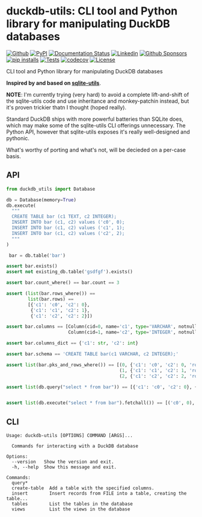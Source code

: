 # duckdb-utils: CLI tool and Python library for manipulating DuckDB databases

[![Github](https://img.shields.io/static/v1?label=GitHub&message=Repo&logo=GitHub&color=green)](https://github.com/Florents-Tselai/duckdb-utils)
[![PyPI](https://img.shields.io/pypi/v/duckdb-utils.svg)](https://pypi.org/project/duckdb-utils/)
[![Documentation Status](https://readthedocs.org/projects/duckdb-utils/badge/?version=stable)](http://duckdb-utils.tselai.com/en/latest/?badge=stable)
[![Linkedin](https://img.shields.io/badge/LinkedIn-0077B5?logo=linkedin&logoColor=white)](https://www.linkedin.com/in/florentstselai/)
[![Github Sponsors](https://img.shields.io/static/v1?label=Sponsor&message=%E2%9D%A4&logo=GitHub&color=pink)](https://github.com/sponsors/Florents-Tselai/)
[![pip installs](https://img.shields.io/pypi/dm/duckdb-utils?label=pip%20installs)](https://pypi.org/project/duckdb-utils/)
[![Tests](https://github.com/Florents-Tselai/duckdb-utils/actions/workflows/test.yml/badge.svg?branch=main)](https://github.com/Florents-Tselai/duckdb-utils/actions?query=workflow%3ATest)
[![codecov](https://codecov.io/gh/Florents-Tselai/duckdb-utils/branch/main/graph/badge.svg)](https://codecov.io/gh/Florents-Tselai/duckdb-utils)
[![License](https://img.shields.io/badge/BSD%20license-blue.svg)](https://github.com/Florents-Tselai/duckdb-utils/blob/main/LICENSE)

CLI tool and Python library for manipulating DuckDB databases

**Inspired by and based on [sqlite-utils](https://github.com/simonw/sqlite-utils)**.

**NOTE**: I'm currently trying (very hard) to avoid a complete lift-and-shift
of the sqlite-utils code and use inheritance and monkey-patchin instead,
but it's proven trickier thatn I thought (hoped really).

Standard DuckDB ships with more powerful batteries than SQLite does,
which may make some of the sqlite-utils CLI offerings unnecessary.
The Python API, however that sqlite-utils exposes it's really well-designed 
and pythonic.

What's worthy of porting and what's not, will be decieded on
a per-case basis.

## API

```python
from duckdb_utils import Database

db = Database(memory=True)
db.execute(
  """
  CREATE TABLE bar (c1 TEXT, c2 INTEGER);
  INSERT INTO bar (c1, c2) values ('c0', 0);
  INSERT INTO bar (c1, c2) values ('c1', 1);
  INSERT INTO bar (c1, c2) values ('c2', 2);
  """
)

 bar = db.table('bar')

assert bar.exists()
assert not existing_db.table('gsdfgf').exists()

assert bar.count_where() == bar.count == 3

assert (list(bar.rows_where()) ==
        list(bar.rows) ==
        [{'c1': 'c0', 'c2': 0},
         {'c1': 'c1', 'c2': 1},
         {'c1': 'c2', 'c2': 2}])

assert bar.columns == [Column(cid=0, name='c1', type='VARCHAR', notnull=False, default_value=None, is_pk=False),
                       Column(cid=1, name='c2', type='INTEGER', notnull=False, default_value=None, is_pk=False)]

assert bar.columns_dict == {'c1': str, 'c2': int}

assert bar.schema == 'CREATE TABLE bar(c1 VARCHAR, c2 INTEGER);'

assert list(bar.pks_and_rows_where()) == [(0, {'c1': 'c0', 'c2': 0, 'rowid': 0}),
                                          (1, {'c1': 'c1', 'c2': 1, 'rowid': 1}),
                                          (2, {'c1': 'c2', 'c2': 2, 'rowid': 2})]

assert list(db.query("select * from bar")) == [{'c1': 'c0', 'c2': 0}, {'c1': 'c1', 'c2': 1}, {'c1': 'c2', 'c2': 2}]


assert list(db.execute("select * from bar").fetchall()) == [('c0', 0), ('c1', 1), ('c2', 2)]

```


## CLI

```shell
Usage: duckdb-utils [OPTIONS] COMMAND [ARGS]...

  Commands for interacting with a DuckDB database

Options:
  --version   Show the version and exit.
  -h, --help  Show this message and exit.

Commands:
  query*
  create-table  Add a table with the specified columns.
  insert        Insert records from FILE into a table, creating the table...
  tables        List the tables in the database
  views         List the views in the database
```
